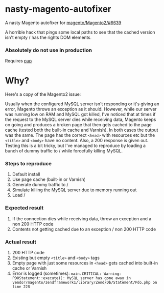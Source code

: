 # nasty-magento-autofixer
A nasty Magento autofixer for [magento/Magento2/#6639](https://github.com/magento/magento2/issues/6639)

A horrible hack that pings some local paths to see that the cached version isn't empty / has the rights DOM elements.

### Absolutely do not use in production

Requires [pup](https://github.com/ericchiang/pup)


# Why?

Here's a copy of the Magento2 issue:

Usually when the configured MySQL server isn't responding or it's giving an error, Magento throws an exception as it should.
However, while our server was running low on RAM and MySQL got killed, I've noticed that at times if the request to the MySQL server dies while receiving data, Magento keeps on going and produces a broken page that then gets cached to the page cache (tested both the built-in cache and Varnish).
In both cases the output was the same. The page has the correct `<head>` with resources etc but the `<title>` and `<body>` have no content. Also, a 200 response is given out.
Testing this is a bit tricky, but I've managed to reproduce by loading a bunch of dummy traffic to / while forcefully killing MySQL.

### Steps to reproduce
1. Default install
2. Use page cache (built-in or Varnish)
3. Generate dummy traffic to /
4. Simulate killing the MySQL server due to memory running out
5. Load /

### Expected result
1. If the connection dies while receiving data, throw an exception and a non 200 HTTP code
2. Contents not getting cached due to an exception / non 200 HTTP code

### Actual result
1. 200 HTTP code
2. Existing but empty `<title>` and `<body>` tags
3. Empty page with just some resources in `<head>` gets cached into built-in cache or Varnish
4. Error is logged (sometimes): `main.CRITICAL: Warning: PDOStatement::execute(): MySQL server has gone away in vendor/magento/zendframework1/library/Zend/Db/Statement/Pdo.php on line 228`
